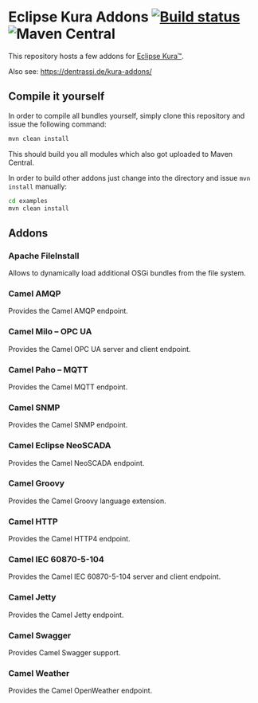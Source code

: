 # Eclipse Kura Addons [![Build status](https://api.travis-ci.org/ctron/kura-addons.svg)](https://travis-ci.org/ctron/kura-addons) ![Maven Central](https://img.shields.io/maven-central/v/de.dentrassi.kura.addons/kura-addons.svg)

This repository hosts a few addons for [Eclipse Kura™](https://eclipse.org/kura "Link to Eclipse Kura™").

Also see: https://dentrassi.de/kura-addons/

## Compile it yourself

In order to compile all bundles yourself, simply clone this repository and issue the following command:

~~~sh
mvn clean install
~~~

This should build you all modules which also got uploaded to Maven Central.

In order to build other addons just change into the directory and issue `mvn install` manually:

~~~sh
cd examples
mvn clean install
~~~

## Addons

### Apache FileInstall

Allows to dynamically load additional OSGi bundles from the file system.

### Camel AMQP

Provides the Camel AMQP endpoint.

### Camel Milo – OPC UA

Provides the Camel OPC UA server and client endpoint.

### Camel Paho – MQTT

Provides the Camel MQTT endpoint.

### Camel SNMP

Provides the Camel SNMP endpoint.

### Camel Eclipse NeoSCADA

Provides the Camel NeoSCADA endpoint.

### Camel Groovy

Provides the Camel Groovy language extension.

### Camel HTTP

Provides the Camel HTTP4 endpoint.

### Camel IEC 60870-5-104

Provides the Camel IEC 60870-5-104 server and client endpoint.

### Camel Jetty

Provides the Camel Jetty endpoint.

### Camel Swagger

Provides Camel Swagger support.

### Camel Weather

Provides the Camel OpenWeather endpoint.
